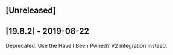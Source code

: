## [Unreleased]


## [19.8.2] - 2019-08-22
Deprecated. Use the Have I Been Pwned? V2 integration instead.
